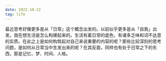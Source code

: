 ```yaml
---
date: 2022-10-22
tag: life
---
```

最近思考好像更多是从「日常」这个概念出发的。以前似乎更多是从「自我」出发。我在想生活是怎么构建起来的。生活有着日常的底色，有诸多乏味和词不达意的实质。在此之上是如何构筑起对自己来说重要的内容的呢？那些比较深刻的思考问题，是如何从日常当中生发出来的呢？在其反面，同样也有处于日常之下的东西，那是记忆、梦、时间、人格。